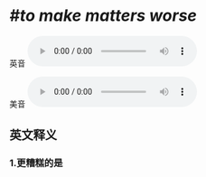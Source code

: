 # ***\#to make matters worse*** 
英音
<audio src="./media/to make matters worse1_AAC.aac" controls="controls"></audio>

美音
<audio src="./media/to make matters worse2_AAC.aac" controls="controls"></audio>



  

英文释义
---
### 1.**更糟糕的是**  


